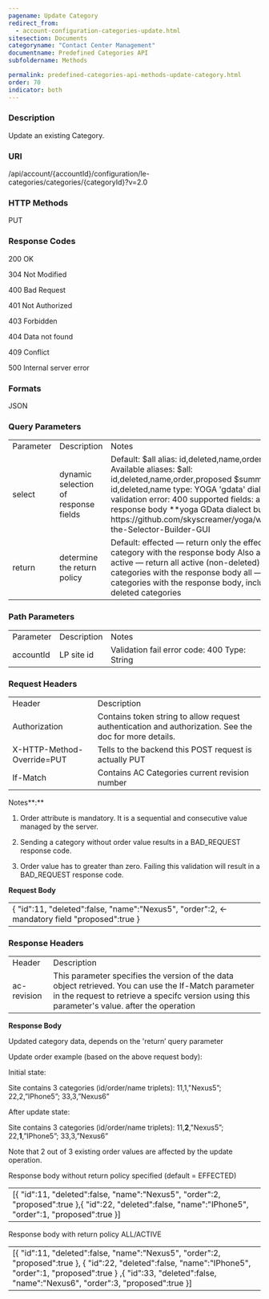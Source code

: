 ```yaml
---
pagename: Update Category
redirect_from:
  - account-configuration-categories-update.html
sitesection: Documents
categoryname: "Contact Center Management"
documentname: Predefined Categories API
subfoldername: Methods

permalink: predefined-categories-api-methods-update-category.html
order: 70
indicator: both
---
```


### Description

Update an existing Category.

### URI

/api/account/{accountId}/configuration/le-categories/categories/{categoryId}?v=2.0

### HTTP Methods

PUT

### Response Codes

200 OK

304 Not Modified

400 Bad Request

401 Not Authorized

403 Forbidden

404 Data not found

409 Conflict

500 Internal server error

### Formats

JSON

### Query Parameters

<table>
  <tr>
    <td>Parameter</td>
    <td>Description</td>
    <td>Notes</td>
  </tr>
  <tr>
    <td>select</td>
    <td>dynamic selection of response fields</td>
    <td>Default: $all alias: id,deleted,name,order,proposed
Available aliases:
$all: id,deleted,name,order,proposed
$summary: id,deleted,name
type: YOGA 'gdata' dialect
validation error: 400
supported fields: any in response body
**yoga GData dialect builder url:
https://github.com/skyscreamer/yoga/wiki/Using-the-Selector-Builder-GUI</td>
  </tr>
  <tr>
    <td>return</td>
    <td>determine the return policy </td>
    <td>Default: effected — return only the effected category with the response body
Also accepts:
active — return all active (non-deleted) categories with the response body
all — return all categories with the response body, including the deleted categories</td>
  </tr>
</table>


### Path Parameters

<table>
  <tr>
    <td>Parameter</td>
    <td>Description</td>
    <td>Notes</td>
  </tr>
  <tr>
    <td>accountId</td>
    <td>LP site id</td>
    <td>Validation fail error code: 400
Type: String </td>
  </tr>
</table>


### Request Headers

<table>
  <tr>
    <td>Header</td>
    <td>Description</td>
  </tr>
  <tr>
    <td>Authorization</td>
    <td>Contains token string to allow request authentication and authorization. See the doc for more details.</td>
  </tr>
  <tr>
    <td>X-HTTP-Method-Override=PUT</td>
    <td>Tells to the backend this POST request is actually PUT</td>
  </tr>
  <tr>
    <td>If-Match</td>
    <td>Contains AC Categories current revision number</td>
  </tr>
</table>


Notes**:**

1. Order attribute is mandatory. It is a sequential and consecutive value managed by the server.

2. Sending a category without order value results in a BAD_REQUEST response code.

3. Order value has to greater than zero. Failing this validation will result in a BAD_REQUEST response code.

**Request Body**

<table>
  <tr>
    <td>{
        "id":11,
        "deleted":false,
        "name":"Nexus5",
        "order":2, ← mandatory field
        "proposed":true
 }</td>
  </tr>
</table>


### Response Headers

<table>
  <tr>
    <td>Header</td>
    <td>Description</td>
  </tr>
  <tr>
    <td>ac-revision</td>
    <td>This parameter specifies the version of the data object retrieved. You can use the If-Match parameter in the request to retrieve a specifc version using this parameter's value. after the operation</td>
  </tr>
</table>

**Response Body**

Updated category data, depends on the 'return’ query parameter

Update order example (based on the above request body):

Initial state:

Site contains 3 categories (id/order/name triplets): 11,1,"Nexus5”; 22,2,”IPhone5”; 33,3,”Nexus6”

After update state:

Site contains 3 categories (id/order/name triplets): 11,**2**,"Nexus5”; 22,**1**,”IPhone5”; 33,3,”Nexus6”

Note that 2 out of 3 existing order values are affected by the update operation.

Response body without return policy specified (default = EFFECTED)

<table>
  <tr>
    <td>[{
        "id":11,
        "deleted":false,
        "name":"Nexus5",
        "order":2,
        "proposed":true
 },{
        "id":22,
        "deleted":false,
        "name":"IPhone5",
        "order":1,
        "proposed":true
 }]</td>
  </tr>
</table>


Response body with return policy ALL/ACTIVE

<table>
  <tr>
    <td>[{
        "id":11,
        "deleted":false,
        "name":"Nexus5",
        "order":2,
        "proposed":true
 },
{
        "id":22,
        "deleted":false,
        "name":"IPhone5",
        "order":1,
        "proposed":true
 }
,{
        "id":33,
        "deleted":false,
        "name":"Nexus6",
        "order":3,
        "proposed":true
 }]</td>
  </tr>
</table>
